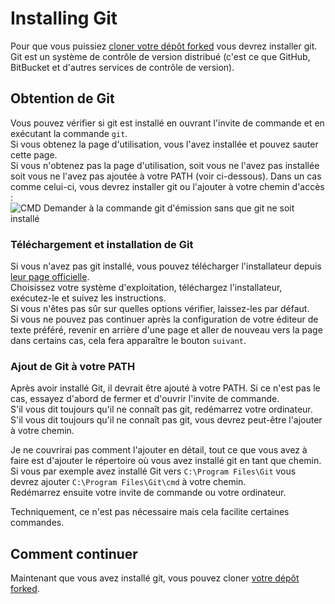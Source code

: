 # Installing Git

Pour que vous puissiez [cloner votre dépôt forked](/Contribute/LocalClone/Clone/) vous devrez installer git.  
Git est un système de contrôle de version distribué (c'est ce que GitHub, BitBucket et d'autres services de contrôle de version).

## Obtention de Git

Vous pouvez vérifier si git est installé en ouvrant l'invite de commande et en exécutant la commande `git`.  
Si vous obtenez la page d'utilisation, vous l'avez installée et pouvez sauter cette page.  
Si vous n'obtenez pas la page d'utilisation, soit vous ne l'avez pas installée soit vous ne l'avez pas ajoutée à votre PATH (voir ci-dessous). Dans un cas comme celui-ci, vous devrez installer git ou l'ajouter à votre chemin d'accès :  
![CMD Demander à la commande git d'émission sans que git ne soit installé](/Contribute/LocalClone/assets/CMD_noGit.png)

### Téléchargement et installation de Git

Si vous n'avez pas git installé, vous pouvez télécharger l'installateur depuis [leur page officielle](https://git-scm.com/downloads/).  
Choisissez votre système d'exploitation, téléchargez l'installateur, exécutez-le et suivez les instructions.  
Si vous n'êtes pas sûr sur quelles options vérifier, laissez-les par défaut.  
Si vous ne pouvez pas continuer après la configuration de votre éditeur de texte préféré, revenir en arrière d'une page et aller de nouveau vers la page dans certains cas, cela fera apparaître le bouton `suivant`.

### Ajout de Git à votre PATH

Après avoir installé Git, il devrait être ajouté à votre PATH. Si ce n'est pas le cas, essayez d'abord de fermer et d'ouvrir l'invite de commande.  
S'il vous dit toujours qu'il ne connaît pas git, redémarrez votre ordinateur.  
S'il vous dit toujours qu'il ne connaît pas git, vous devrez peut-être l'ajouter à votre chemin.

Je ne couvrirai pas comment l'ajouter en détail, tout ce que vous avez à faire est d'ajouter le répertoire où vous avez installé git en tant que chemin.  
Si vous par exemple avez installé Git vers `C:\Program Files\Git` vous devrez ajouter `C:\Program Files\Git\cmd` à votre chemin.  
Redémarrez ensuite votre invite de commande ou votre ordinateur.

Techniquement, ce n'est pas nécessaire mais cela facilite certaines commandes.

## Comment continuer

Maintenant que vous avez installé git, vous pouvez cloner [votre dépôt forked](/Contribute/LocalClone/Clone/).